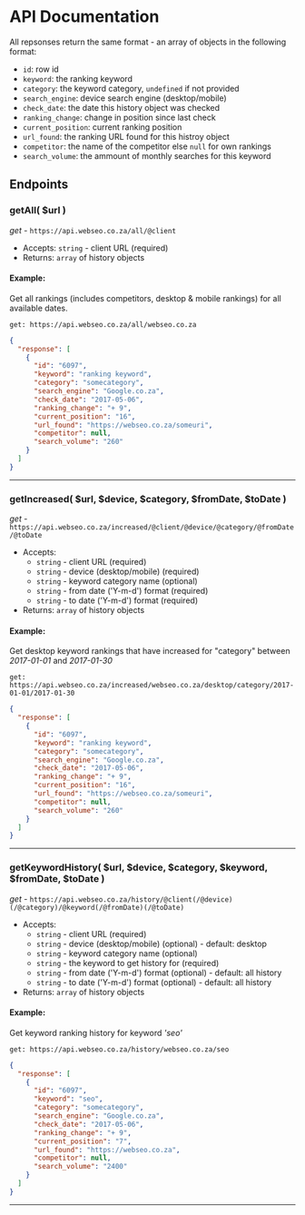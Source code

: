 # API Documentation

All repsonses return the same format - an array of objects in the following format:

- `id`: row id
- `keyword`: the ranking keyword
- `category`: the keyword category, `undefined` if not provided
- `search_engine`: device search engine (desktop/mobile)
- `check_date`: the date this history object was checked
- `ranking_change`: change in position since last check
- `current_position`: current ranking position
- `url_found`: the ranking URL found for this histroy object
- `competitor`: the name of the competitor else `null` for own rankings
- `search_volume`: the ammount of monthly searches for this keyword

## Endpoints

### getAll( $url )

_get_ -  `https://api.webseo.co.za/all/@client`

- Accepts: `string` - client URL (required)
- Returns: `array` of history objects  

#### Example:

Get all rankings (includes competitors, desktop & mobile rankings) for all available dates.

`get: https://api.webseo.co.za/all/webseo.co.za`

```json
{
  "response": [
    {
      "id": "6097",
      "keyword": "ranking keyword",
      "category": "somecategory",
      "search_engine": "Google.co.za",
      "check_date": "2017-05-06",
      "ranking_change": "+ 9",
      "current_position": "16",
      "url_found": "https://webseo.co.za/someuri",
      "competitor": null,
      "search_volume": "260"
    }
  ] 
}
```
<hr>

### getIncreased( $url, $device, $category, $fromDate, $toDate )

_get_ - `https://api.webseo.co.za/increased/@client/@device/@category/@fromDate/@toDate`

- Accepts: 
  - `string` - client URL (required)
  - `string` - device (desktop/mobile) (required)
  - `string` - keyword category name (optional)
  - `string` - from date ('Y-m-d') format (required)
  - `string` - to date ('Y-m-d') format (required)
- Returns: `array` of history objects

#### Example:
Get desktop keyword rankings that have increased for "category" between _2017-01-01_ and _2017-01-30_

`get: https://api.webseo.co.za/increased/webseo.co.za/desktop/category/2017-01-01/2017-01-30`

```json
{
  "response": [
    {
      "id": "6097",
      "keyword": "ranking keyword",
      "category": "somecategory",
      "search_engine": "Google.co.za",
      "check_date": "2017-05-06",
      "ranking_change": "+ 9",
      "current_position": "16",
      "url_found": "https://webseo.co.za/someuri",
      "competitor": null,
      "search_volume": "260"
    }
  ] 
}
```

<hr>

### getKeywordHistory( $url, $device, $category, $keyword, $fromDate, $toDate )

_get_ - `https://api.webseo.co.za/history/@client(/@device)(/@category)/@keyword(/@fromDate)(/@toDate)`

- Accepts: 
  - `string` - client URL (required)
  - `string` - device (desktop/mobile) (optional) - default: desktop
  - `string` - keyword category name (optional)
  - `string` - the keyword to get history for (required)  
  - `string` - from date ('Y-m-d') format (optional) - default: all history
  - `string` - to date ('Y-m-d') format (optional) - default: all history
- Returns: `array` of history objects

#### Example:
Get keyword ranking history for keyword _'seo'_

`get: https://api.webseo.co.za/history/webseo.co.za/seo`

```json
{
  "response": [
    {
      "id": "6097",
      "keyword": "seo",
      "category": "somecategory",
      "search_engine": "Google.co.za",
      "check_date": "2017-05-06",
      "ranking_change": "+ 9",
      "current_position": "7",
      "url_found": "https://webseo.co.za",
      "competitor": null,
      "search_volume": "2400"
    }
  ] 
}
```

<hr>
